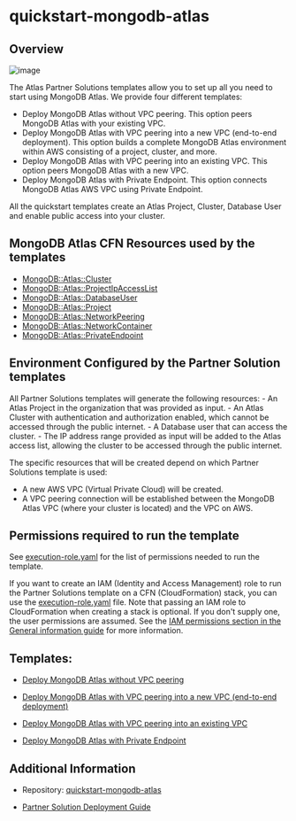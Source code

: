 # quickstart-mongodb-atlas



## Overview

![image](https://user-images.githubusercontent.com/5663078/229103723-4c6b9ab1-9492-47ba-b04d-7f29079e3817.png)

The Atlas Partner Solutions templates allow you to set up all you need to start using MongoDB Atlas. We provide four different templates:

- Deploy MongoDB Atlas without VPC peering. This option peers MongoDB Atlas with your existing VPC.
- Deploy MongoDB Atlas with VPC peering into a new VPC (end-to-end deployment). This option builds a complete MongoDB Atlas environment within AWS consisting of a project, cluster, and more.
- Deploy MongoDB Atlas with VPC peering into an existing VPC. This option peers MongoDB Atlas with a new VPC.
- Deploy MongoDB Atlas with Private Endpoint. This option connects MongoDB Atlas AWS VPC using Private Endpoint.

All the quickstart templates create an Atlas Project, Cluster, Database User and enable public access into your cluster. 



## MongoDB Atlas CFN Resources used by the templates

- [MongoDB::Atlas::Cluster](../../cfn-resources/cluster/)
- [MongoDB::Atlas::ProjectIpAccessList](../../cfn-resources/project-ip-access-list/)
- [MongoDB::Atlas::DatabaseUser](../../cfn-resources/database-user/)
- [MongoDB::Atlas::Project](../../cfn-resources/project/)
- [MongoDB::Atlas::NetworkPeering](../../cfn-resources/network-peering/)
- [MongoDB::Atlas::NetworkContainer](../../cfn-resources/network-container/)
- [MongoDB::Atlas::PrivateEndpoint](../../cfn-resources/private-endpoint/)


## Environment Configured by the Partner Solution templates
All Partner Solutions templates will generate the following resources:
    - An Atlas Project in the organization that was provided as input.
    - An Atlas Cluster with authentication and authorization enabled, which cannot be accessed through the public internet.
    - A Database user that can access the cluster.
    - The IP address range provided as input will be added to the Atlas access list, allowing the cluster to be accessed through the public internet.

The specific resources that will be created depend on which Partner Solutions template is used:

- A new AWS VPC (Virtual Private Cloud) will be created.
- A VPC peering connection will be established between the MongoDB Atlas VPC (where your cluster is located) and the VPC on AWS.


## Permissions required to run the template
See [execution-role.yaml](execution-role.yaml) for the list of permissions needed to run the template. 


If you want to create an IAM (Identity and Access Management) role to run the Partner Solutions template on a CFN (CloudFormation) stack, you can use the [execution-role.yaml](execution-role.yaml) file. Note that passing an IAM role to CloudFormation when creating a stack is optional. If you don't supply one, the user permissions are assumed. 
See the [IAM permissions section in the General information guide](https://aws-ia.github.io/content/qs_info.html#_technical_requirements) for more information.



## Templates:

- [Deploy MongoDB Atlas without VPC peering](https://github.com/aws-quickstart/quickstart-mongodb-atlas/blob/main/templates/mongodb-atlas-main.template.yaml)

- [Deploy MongoDB Atlas with VPC peering into a new VPC (end-to-end deployment)](https://github.com/aws-quickstart/quickstart-mongodb-atlas/blob/main/templates/mongodb-atlas-peering-newvpc.template.yaml)

- [Deploy MongoDB Atlas with VPC peering into an existing VPC](https://github.com/aws-quickstart/quickstart-mongodb-atlas/blob/main/templates/mongodb-atlas-peering-existingvpc.template.yaml)
    
- [Deploy MongoDB Atlas with Private Endpoint](https://github.com/aws-quickstart/quickstart-mongodb-atlas/blob/main/templates/mongodb-atlas.private-endpoint.template.yaml)

## Additional Information

- Repository: [quickstart-mongodb-atlas](https://github.com/aws-quickstart/quickstart-mongodb-atlas)

- [Partner Solution Deployment Guide](https://aws-quickstart.github.io/quickstart-mongodb-atlas/)
